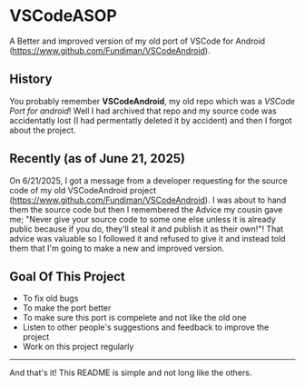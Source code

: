 # VSCodeASOP
A Better and improved version of my old port of VSCode for Android (https://www.github.com/Fundiman/VSCodeAndroid).

## History
You probably remember **VSCodeAndroid**, my old repo which was a *VSCode Port for android*! Well I had archived that repo and my source code was accidentatly lost (I had permentatly deleted it by accident) and then I forgot about the project.

## Recently (as of June 21, 2025)
On 6/21/2025, I got a message from a developer requesting for the source code of my old VSCodeAndroid project (https://www.github.com/Fundiman/VSCodeAndroid). I was about to hand them the source code but then I remembered the Advice my cousin gave me; "Never give your source code to some one else unless it is already public because if you do, they'll steal it and publish it as their own!"! That advice was valuable so I followed it and refused to give it and instead told them that I'm going to make a new and improved version.

## Goal Of This Project
- To fix old bugs
- To make the port better
- To make sure this port is compelete and not like the old one
- Listen to other people's suggestions and feedback to improve the project
- Work on this project regularly

---

And that's it! This README is simple and not long like the others.